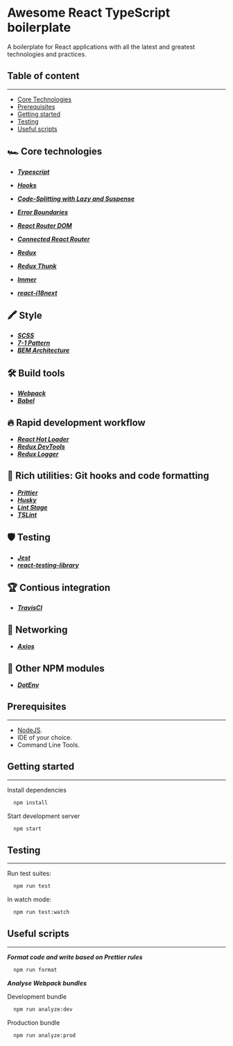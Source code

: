 # Awesome React TypeScript boilerplate

A boilerplate for React applications with all the latest and greatest technologies and practices.

## Table of content

---

- [Core Technologies](#core-technologies)
- [Prerequisites](#prerequisites)
- [Getting started](#getting-started)
- [Testing](#testing)
- [Useful scripts](#useful-scripts)

## **🏎 Core technologies**

- _**[Typescript](https://www.typescriptlang.org/)**_

- _**[Hooks](https://reactjs.org/docs/hooks-intro.html)**_
- _**[Code-Splitting with Lazy and Suspense](https://reactjs.org/docs/code-splitting.html)**_
- _**[Error Boundaries](https://reactjs.org/docs/error-boundaries.html)**_

- _**[React Router DOM](https://github.com/ReactTraining/react-router/tree/master/packages/react-router-dom)**_
- _**[Connected React Router](https://github.com/supasate/connected-react-router/)**_

- _**[Redux](https://github.com/reduxjs/redux)**_
- _**[Redux Thunk](https://github.com/reduxjs/redux-thunk#redux-thunk)**_

- _**[Immer](https://github.com/immerjs/immer)**_

- _**[react-i18next](https://github.com/i18next/react-i18next/)**_

## **🖍️ Style**

- _**[SCSS](https://sass-lang.com/)**_
- _**[7-1 Pattern](https://sass-guidelin.es/#the-7-1-pattern)**_
- _**[BEM Architecture](http://getbem.com/introduction/)**_

## **🛠 Build tools**

- _**[Webpack](https://webpack.js.org/)**_
- _**[Babel](https://babeljs.io/)**_

## **🔥 Rapid development workflow**

- _**[React Hot Loader](https://github.com/gaearon/react-hot-loader)**_
- _**[Redux DevTools](https://github.com/zalmoxisus/redux-devtools-extension)**_
- _**[Redux Logger](https://github.com/LogRocket/redux-logger)**_

## **💎 Rich utilities: Git hooks and code formatting**

- _**[Prittier](https://github.com/prettier/prettier)**_
- _**[Husky](https://github.com/typicode/husky/)**_
- _**[Lint Stage](https://github.com/okonet/lint-staged/)**_
- _**[TSLint](https://github.com/palantir/tslint/)**_

## **🛡 Testing**

- _**[Jest](https://github.com/facebook/jest)**_
- _**[react-testing-library](https://github.com/testing-library/react-testing-library)**_

## **🏆 Contious integration**

- _**[TravisCI](https://travis-ci.org/)**_

## **📲 Networking**

- _**[Axios](https://github.com/axios/axios)**_

## **🎁 Other NPM modules**

- _**[DotEnv](https://www.npmjs.com/package/dotenv)**_

## Prerequisites

---

- [NodeJS](https://nodejs.org/en/).
- IDE of your choice.
- Command Line Tools.

## Getting started

---

Install dependencies

```bash
  npm install
```

Start development server

```bash
  npm start
```

## Testing

---

Run test suites:

```bash
  npm run test
```

In watch mode:

```bash
  npm run test:watch
```

## Useful scripts

---

_**Format code and write based on Prettier rules**_

```bash
  npm run format
```

_**Analyse Webpack bundles**_

Development bundle

```bash
  npm run analyze:dev
```

Production bundle

```bash
  npm run analyze:prod
```
